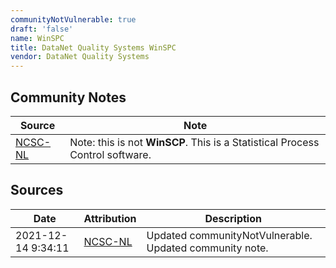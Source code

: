 ```yaml
---
communityNotVulnerable: true
draft: 'false'
name: WinSPC
title: DataNet Quality Systems WinSPC
vendor: DataNet Quality Systems
---
```




## Community Notes
| Source | Note |
| --- | --- |
| [NCSC-NL](https://github.com/NCSC-NL/log4shell/blob/main/software/README.md) | Note: this is not **WinSCP**. This is a Statistical Process Control software. |

## Sources
| Date | Attribution | Description |
| --- | --- | --- |
| 2021-12-14 9:34:11 | [NCSC-NL](https://github.com/NCSC-NL/log4shell/blob/main/software/README.md) | Updated communityNotVulnerable. Updated community note.  |
